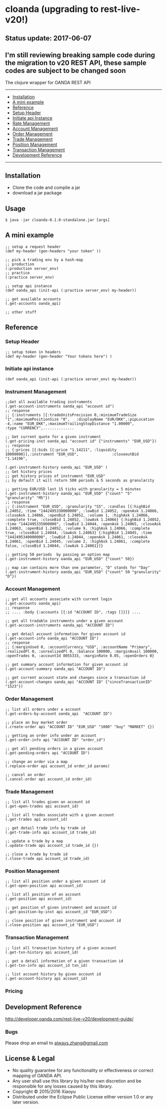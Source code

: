 # cloanda (upgrading to rest-live-v20!)

## Status update: 2017-06-07

I'm still reviewing breaking sample code during the migration to v20 REST API, these sample codes are subject to be changed soon
----

The clojure wrapper for OANDA REST API

----
- [Installation](#installation)
- [A mini example](#A-mini-example)
- [Reference](#reference)
 - [Setup Header ](#setup-header)
 - [Initiate api Instance](#initiate-api-instance)
 - [Rate Management](#rate-management)
 - [Account Management](#account-management)
 - [Order Management](#order-management)
 - [Trade Management](#trade-management)
 - [Position Management](#position-management)
 - [Transaction Management](#transaction-management)
- [Development Reference](#development-reference)


----


## Installation

* Clone the code and complie a jar
* download a jar package

## Usage

    $ java -jar cloanda-0.1.0-standalone.jar [args]

## A mini example

    ;; setup a request header
    (def my-header (gen-headers "your token" ))

    ;; pick a trading env by a hash-map
    ;; production
    (:production server_env)
    ;; practice
    (:practice server_env)

    ;; setup api instance
    (def oanda_api (init-api (:practice server_env) my-header))

    ;; get available accounts
    (.get-accounts oanda_api)

    ;; other stuff

## Reference

### Setup Header
    ;; setup token in headers
    (def my-header (gen-header "Your tokens here") )

### Initiate api instance
    (def oanda_api (init-api (:practice server_env) my-header))

### Instrument Management
    ;;Get all available trading instruments
    (.get-account-instruments oanda_api "account id")
    ;; response
    ;; {:instruments [{:tradeUnitsPrecision 0,:minimumTradeSize "1",:maximumPositionSize "0",   :displayName "EUR/DKK",:pipLocation -4,:name "EUR_DKK",:maximumTrailingStopDistance "1.00000",                :type "CURRENCY",..............

    ;; Get current quote for a given instrument
    (.get-pricing-inst oanda_api "account id" {"instruments" "EUR_USD"})
    ;; response
    ;; {:prices [{:bids [{:price "1.14211", :liquidity 10000000}],:instrument "EUR_USD",               :closeoutBid "1.14196",

    (.get-instrument-history oanda_api "EUR_USD" )
    ;; Get history prices
    ;; get history prices of instrument "EUR_USD"
    ;; by default it will return 500 periods & 5 seconds as granularity

    ;; getting EUR/USD last 15 ticks with granularity = 5 minutes
    (.get-instrument-history oanda_api "EUR_USD" {"count" "5" "granularity" "M5"})
    ;; response
    ;; {:instrument "EUR_USD", :granularity "S5", :candles [{:highBid 1.24052, :time "1442495330000000", :lowBid 1.24052, :openAsk 1.24066, :closeAsk 1.24066, :openBid 1.24052, :volume 1, :highAsk 1.24066, :complete true, :closeBid 1.24052, :lowAsk 1.24066} {:highBid 1.24052, :time "1442495335000000", :lowBid 1.24044, :openAsk 1.24065, :closeAsk 1.24063, :openBid 1.24052, :volume 9, :highAsk 1.24066, :complete true, :closeBid 1.24044, :lowAsk 1.24063} {:highBid 1.24045, :time "1442495340000000", :lowBid 1.24044, :openAsk 1.24061, :closeAsk 1.24061, :openBid 1.24045, :volume 2, :highAsk 1.24061, :complete false, :closeBid 1.24044, :lowAsk 1.24061}]}

    ;; getting 50 periods  by passing an option map
    (.get-instrument-history oanda_api "EUR_USD" {"count" 50})

    ;; map can contains more than one parameter, "D" stands for "Day"
    (.get-instrument-history oanda_api "EUR_USD" {"count" 50 "granularity" "D"})

### Account Management
    ;; get all accounts associate with current login
    (.get-accounts oanda_api)
    ;; response
    ;; .... :body {:accounts [{:id "ACCOUNT ID", :tags []}]} ....

    ;; get all tradable instruments under a given account
    (.get-account-instruments oanda_api "ACCOUNT ID")

    ;; get detail account information for given account id
    (.get-account-info oanda_api "ACCOUNT ID")
    ;; response
    ;; {:marginUsed 0, :accountCurrency "USD", :accountName "Primary", :realizedPl 0, :unrealizedPl 0, :balance 100000, :marginAvail 100000, :openTrades 0, :accountId 8055333, :marginRate 0.05, :openOrders 0}

    ;; get summary account information for given account id
    (.get-account-summary oanda_api "ACCOUNT ID")

    ;; get current account state and changes since a transaction id
    (.get-account-changes oanda_api "ACCOUNT ID" {"sinceTransactionID" "1523"})


### Order Management
    ;; list all orders under a account
    (.get-orders-by-account oanda_api  "ACCOUNT ID")

    ;; place an buy market order
    (.create-order api "ACCOUNT ID" "EUR_USD" "1000" "buy" "MARKET" {})

    ;; getting an order info under an account
    (.get-order-info api "ACCOUNT ID" "order_id")

    ;; get all pending orders in a given account
    (.get-pending-orders api "ACCOUNT ID")

    ;; change an order via a map
    (.replace-order api account_id order_id params)

    ;; cancel an order
    (.cancel-order api account_id order_id)

### Trade Management

    ;; list all trades given an account id
    (.get-open-trades api account_id)

    ;; list all trades associate with a given account
    (.get-trades api account_id)

    ;; get detail trade info by trade id
    (.get-trade-info api account_id trade_id)

    ;; update a trade by a map
    (.update-trade api account_id trade_id {})

    ;; close a trade by trade id
    (.close-trade api account_id trade_id)

### Position Management

    ;; list all position under a given account id
    (.get-open-position api account_id)

    ;; list all position of an account
    (.get-position api account_id)

    ;; get position of given instrument and account id
    (.get-position-by-inst api account_id "EUR_USD")

    ;; close position of given instrument and account id
    (.close-position api account_id "EUR_USD")


### Transaction Management

    ;; list all transaction history of a given account
    (.get-txn-history api account_id)

    ;; get a detail information of a given transaction id
    (.get-txn-info api account_id txn_id)

    ;; list account history by given account id
    (.get-account-history api account_id)

### Pricing


## Development Reference

http://developer.oanda.com/rest-live-v20/development-guide/



### Bugs
Please drop an email to always.zhang@gmail.com

## License & Legal

* No quality guarantee for any functionality or effectiveness or correct mapping of OANDA API.
* Any user shall use this library by his/her own discretion and be responsible for any losses caused by this library.
* Copyright © 2015/2016 Xiaoyu
* Distributed under the Eclipse Public License either version 1.0 or any later version.
